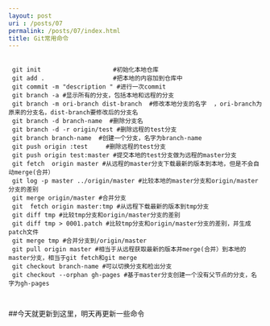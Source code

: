 ```yaml
---
layout: post
uri : /posts/07
permalink: /posts/07/index.html
title: Git常用命令
---
```




<pre>
 <code>
 git init                    #初始化本地仓库
 git add .                   #把本地的内容加到仓库中
 git commit -m "description " #进行一次commit 
 git branch -a #显示所有的分支，包括本地和远程的分支
 git branch -m ori-branch dist-branch  #修改本地分支的名字  ，ori-branch为原来的分支名，dist-branch要修改后的分支名
 git branch -d branch-name  #删除分支名
 git branch -d -r origin/test #删除远程的test分支
 git branch branch-name  #创建一个分支，名字为branch-name
 git push origin :test     #删除远程的test分支
 git push origin test:master #提交本地的test分支做为远程的master分支
 git fetch  origin master #从远程的master分支下载最新的版本到本地，但是不会自动merge(合并）
 git log -p master ../origin/master #比较本地的master分支和origin/master分支的差别
 git merge origin/master #合并分支
 git  fetch origin master:tmp #从远程下载最新的版本到tmp分支
 git diff tmp #比较tmp分支和origin/master分支的差别
 git diff tmp > 0001.patch #比较tmp分支和origin/master分支的差别，并生成patch文件
 git merge tmp #合并分支到/origin/master
 git pull origin master #相当于从远程获取最新的版本并merge(合并）到本地的master分支，相当于git fetch和git merge 
 git checkout branch-name #可以切换分支和检出分支
 git checkout --orphan gh-pages #基于master分支创建一个没有父节点的分支，名字为gh-pages 

 </code>
</pre>


##今天就更新到这里，明天再更新一些命令

